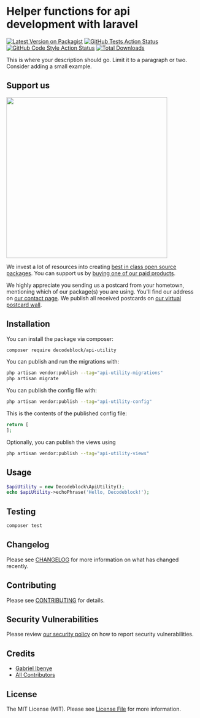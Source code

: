 # Helper functions for api development with laravel

[![Latest Version on Packagist](https://img.shields.io/packagist/v/decodeblock/api-utility.svg?style=flat-square)](https://packagist.org/packages/decodeblock/api-utility)
[![GitHub Tests Action Status](https://img.shields.io/github/actions/workflow/status/decodeblock/api-utility/run-tests.yml?branch=main&label=tests&style=flat-square)](https://github.com/decodeblock/api-utility/actions?query=workflow%3Arun-tests+branch%3Amain)
[![GitHub Code Style Action Status](https://img.shields.io/github/actions/workflow/status/decodeblock/api-utility/fix-php-code-style-issues.yml?branch=main&label=code%20style&style=flat-square)](https://github.com/decodeblock/api-utility/actions?query=workflow%3A"Fix+PHP+code+style+issues"+branch%3Amain)
[![Total Downloads](https://img.shields.io/packagist/dt/decodeblock/api-utility.svg?style=flat-square)](https://packagist.org/packages/decodeblock/api-utility)

This is where your description should go. Limit it to a paragraph or two. Consider adding a small example.

## Support us

[<img src="https://github-ads.s3.eu-central-1.amazonaws.com/api-utility.jpg?t=1" width="419px" />](https://spatie.be/github-ad-click/api-utility)

We invest a lot of resources into creating [best in class open source packages](https://spatie.be/open-source). You can support us by [buying one of our paid products](https://spatie.be/open-source/support-us).

We highly appreciate you sending us a postcard from your hometown, mentioning which of our package(s) you are using. You'll find our address on [our contact page](https://spatie.be/about-us). We publish all received postcards on [our virtual postcard wall](https://spatie.be/open-source/postcards).

## Installation

You can install the package via composer:

```bash
composer require decodeblock/api-utility
```

You can publish and run the migrations with:

```bash
php artisan vendor:publish --tag="api-utility-migrations"
php artisan migrate
```

You can publish the config file with:

```bash
php artisan vendor:publish --tag="api-utility-config"
```

This is the contents of the published config file:

```php
return [
];
```

Optionally, you can publish the views using

```bash
php artisan vendor:publish --tag="api-utility-views"
```

## Usage

```php
$apiUtility = new Decodeblock\ApiUtility();
echo $apiUtility->echoPhrase('Hello, Decodeblock!');
```

## Testing

```bash
composer test
```

## Changelog

Please see [CHANGELOG](CHANGELOG.md) for more information on what has changed recently.

## Contributing

Please see [CONTRIBUTING](CONTRIBUTING.md) for details.

## Security Vulnerabilities

Please review [our security policy](../../security/policy) on how to report security vulnerabilities.

## Credits

- [Gabriel Ibenye](https://github.com/gabbyti)
- [All Contributors](../../contributors)

## License

The MIT License (MIT). Please see [License File](LICENSE.md) for more information.
